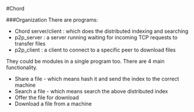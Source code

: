 #Chord

###Organization
There are programs:
* Chord server/client : which does the distributed indexing and searching
* p2p\_server : a server running waiting for incoming TCP requests to transfer files
* p2p\_client : a client to connect to a specific peer to download files

They could be modules in a single program too. There are 4 main functionality.

* Share a file - which means hash it and send the index to the correct machine
* Search a file - which means search the above distributed index
* Offer the file for download
* Download a file from a machine

